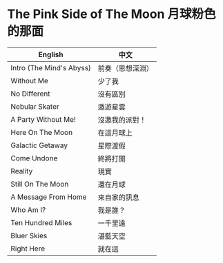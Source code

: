 # The Pink Side of The Moon 月球粉色的那面

| English                  | 中文             |
| ------------------------ | ---------------- |
| Intro (The Mind's Abyss) | 前奏（思想深淵） |
| Without Me               | 少了我           |
| No Different             | 沒有區別         |
| Nebular Skater           | 遨遊星雲         |
| A Party Without Me!      | 沒邀我的派對！   |
| Here On The Moon         | 在這月球上       |
| Galactic Getaway         | 星際渡假         |
| Come Undone              | 終將打開         |
| Reality                  | 現實             |
| Still On The Moon        | 還在月球         |
| A Message From Home      | 來自家的訊息     |
| Who Am I?                | 我是誰？         |
| Ten Hundred Miles        | 一千里遠         |
| Bluer Skies              | 湛藍天空         |
| Right Here               | 就在這           |
